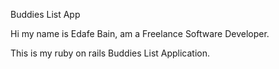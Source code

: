 Buddies List App

Hi my name is Edafe Bain, am a Freelance Software Developer.

This is my ruby on rails Buddies List Application.
